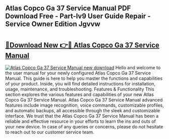 ## Atlas Copco Ga 37 Service Manual PDF Download Free - Part-Iv9 User Guide Repair - Service Owner Edition Jgvvw

# <h2><a href="http://cf19593.oget.top/?id=Atlas+Copco+Ga+37+Service+Manual">🔗Download New 👉🔴 Atlas Copco Ga 37 Service Manual</a></h2>

[![Atlas Copco Ga 37 Service Manual new download](https://i.imgur.com/5g1atiW.png)](http://cf19593.oget.top/?id=Atlas+Copco+Ga+37+Service+Manual)
Hello and welcome to the user manual for your newly configured Atlas Copco Ga 37 Service Manual. This guide is here to help you master the functions and capabilities of your product. Inside, you will find detailed instructions for installation, usage, maintenance, and troubleshooting. Features & Functionality This section explores the various features and capabilities of your new Atlas Copco Ga 37 Service Manual. Atlas Copco Ga 37 Service Manual advanced features include image recognition, voice commands, customizable profiles, and automatic backups, all accessible through the sleek and customizable interface. We trust that the Atlas Copco Ga 37 Service Manual has been a reliable and effective resource in your efforts to learn the ins and outs of your new device. In case of any queries or concerns, please do not hesitate to reach out to our customer service team.
